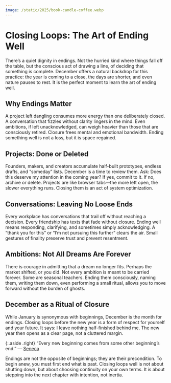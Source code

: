 ```yaml
---
image: /static/2025/book-candle-coffee.webp
---
```


# Closing Loops: The Art of Ending Well

There’s a quiet dignity in endings. Not the hurried kind where things fall off the table, but the conscious act of drawing a line, of deciding that something is complete. December offers a natural backdrop for this practice: the year is coming to a close, the days are shorter, and even nature pauses to rest. It is the perfect moment to learn the art of ending well.

## Why Endings Matter

A project left dangling consumes more energy than one deliberately closed. A conversation that fizzles without clarity lingers in the mind. Even ambitions, if left unacknowledged, can weigh heavier than those that are consciously retired. Closure frees mental and emotional bandwidth. Ending something well is not a loss, but it is space regained.

## Projects: Done or Deleted

Founders, makers, and creators accumulate half-built prototypes, endless drafts, and “someday” lists. December is a time to review them. Ask: Does this deserve my attention in the coming year? If yes, commit to it. If no, archive or delete. Projects are like browser tabs—the more left open, the slower everything runs. Closing them is an act of system optimization.

## Conversations: Leaving No Loose Ends

Every workplace has conversations that trail off without reaching a decision. Every friendship has texts that fade without closure. Ending well means responding, clarifying, and sometimes simply acknowledging. A “thank you for this” or “I’m not pursuing this further” clears the air. Small gestures of finality preserve trust and prevent resentment.

## Ambitions: Not All Dreams Are Forever

There is courage in admitting that a dream no longer fits. Perhaps the market shifted, or you did. Not every ambition is meant to be carried forever. Some are seasonal teachers. Ending them consciously, naming them, writing them down, even performing a small ritual, allows you to move forward without the burden of ghosts.

## December as a Ritual of Closure

While January is synonymous with beginnings, December is the month for endings. Closing loops before the new year is a form of respect for yourself and your future. It says: I leave nothing half-finished behind me. The new year then opens as a clear page, not a cluttered margin.

{:.aside .right}
“Every new beginning comes from some other beginning’s end.” — [Seneca](https://en.wikipedia.org/wiki/Seneca_the_Younger)

Endings are not the opposite of beginnings; they are their precondition. To begin anew, you must first end what is past. Closing loops well is not about shutting down, but about choosing continuity on your own terms. It is about stepping into the next chapter with intention, not inertia.